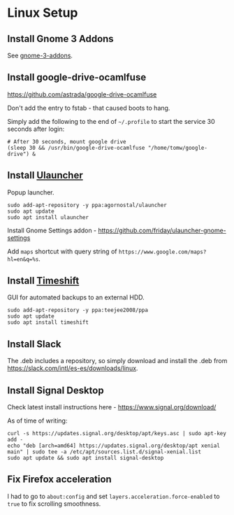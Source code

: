 Linux Setup
===========

## Install Gnome 3 Addons

See [gnome-3-addons](./gnome-3-addons.md).

## Install google-drive-ocamlfuse

https://github.com/astrada/google-drive-ocamlfuse

Don't add the entry to fstab - that caused boots to hang.

Simply add the following to the end of `~/.profile` to start the service 30
seconds after login:

```
# After 30 seconds, mount google drive
(sleep 30 && /usr/bin/google-drive-ocamlfuse "/home/tomw/google-drive") &
```

## Install [Ulauncher](https://github.com/Ulauncher/Ulauncher/releases/latest)

Popup launcher.

```
sudo add-apt-repository -y ppa:agornostal/ulauncher
sudo apt update
sudo apt install ulauncher
```

Install Gnome Settings addon - https://github.com/friday/ulauncher-gnome-settings

Add `maps` shortcut with query string of `https://www.google.com/maps?hl=en&q=%s`.

## Install [Timeshift](https://github.com/teejee2008/timeshift)

GUI for automated backups to an external HDD.

```
sudo add-apt-repository -y ppa:teejee2008/ppa
sudo apt update
sudo apt install timeshift
```

## Install Slack

The .deb includes a repository, so simply download and install the .deb from https://slack.com/intl/es-es/downloads/linux.

## Install Signal Desktop

Check latest install instructions here - https://www.signal.org/download/

As of time of writing:

```
curl -s https://updates.signal.org/desktop/apt/keys.asc | sudo apt-key add -
echo "deb [arch=amd64] https://updates.signal.org/desktop/apt xenial main" | sudo tee -a /etc/apt/sources.list.d/signal-xenial.list
sudo apt update && sudo apt install signal-desktop
```

## Fix Firefox acceleration

I had to go to `about:config` and set `layers.acceleration.force-enabled` to `true` to fix scrolling smoothness.
